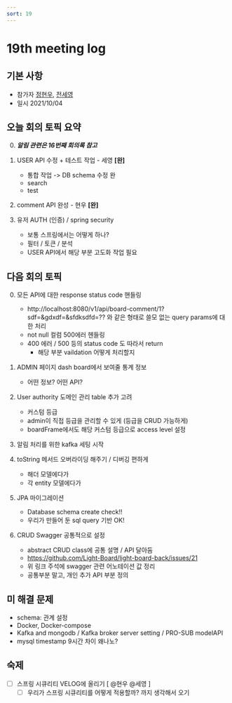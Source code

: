 ```yaml
---
sort: 19
---
```


# 19th meeting log

## 기본 사항
- 참가자 [정현우](https://github.com/Nuung), [전세영](https://github.com/SeyoungJeon)
- 일시 2021/10/04

## 오늘 회의 토픽 요약

0. ***알림 관련은 16번째 회의록 참고***

1. USER API 수정 + 테스트 작업 - 세영 **[완]**
    - 통합 작업 -> DB schema 수정 완 
    - search 
    - test 

2. comment API 완성 - 현우 **[완]**

3. 유저 AUTH (인증) / spring security
    - 보통 스프링에서는 어떻게 하나?
    - 필터 / 토큰 / 분석 
    - USER API에서 해당 부분 고도화 작업 필요 

## 다음 회의 토픽

0. 모든 API에 대한 response status code 핸들링
    - http://localhost:8080/v1/api/board-comment/1?sdf=&gdxdf=&sfdksdfd=?? 와 같은 형태로 쓸모 없는 query params에 대한 처리
    - not null 컬럼 500에러 헨들링
    - 400 에러 / 500 등의 status code 도 따라서 return
        - 해당 부분 vaildation 어떻게 처리할지 

1. ADMIN 페이지 dash board에서 보여줄 통계 정보
    - 어떤 정보? 어떤 API?

2. User authority 도메인 관리 table 추가 고려 
    - 커스텀 등급
    - admin이 직접 등급을 관리할 수 있게 (등급을 CRUD 가능하게)
    - boardFrame에서도 해당 커스텀 등급으로 access level 설정

3. 알림 처리를 위한 kafka 세팅 시작 

4. toString 메서드 오버라이딩 해주기 / 디버깅 편하게 
    - 해더 모델에다가
    - 각 entity 모델에다가 

5. JPA 마이그레이션
    - Database schema create check!!
    - 우리가 만들어 둔 sql query 기반 OK!

6. CRUD Swagger 공통적으로 설정
    - abstract CRUD class에 공통 설명 / API 달아둠
    - https://github.com/Light-Board/light-board-back/issues/21 
    - 위 링크 주석에 swagger 관련 어노테이션 값 정리 
    - 공통부분 말고, 개인 추가 API 부분 정의

## 미 해결 문제

- schema: 관계 설정
- Docker, Docker-compose
- Kafka and mongodb / Kafka broker server setting / PRO-SUB modelAPI
- mysql timestamp 9시간 차이 왜나노? 

## 숙제

- [ ] 스프링 시큐리티 VELOG에 올리기 [ @현우 @세영 ]
    - [ ] 우리가 스프링 시큐리티를 어떻게 적용할까? 까지 생각해서 오기